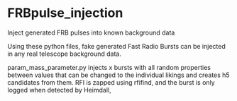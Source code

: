 # FRBpulse_injection
Inject generated FRB pulses into known background data 

Using these python files, fake generated Fast Radio Bursts can be injected in any real telescope background data. 

param_mass_parameter.py injects x bursts with all random properties between values that can be changed to the individual likings and creates h5 candidates from them. RFI is zapped using rfifind, and the burst is only logged when detected by Heimdall, 
